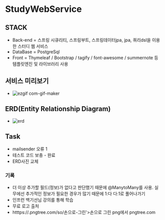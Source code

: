 # StudyWebService
## STACK
- Back-end = 스프링 시큐리티, 스프링부트, 스프링데이터jpa, jpa, 쿼리dsl을 이용한 스터디 웹 서비스
- DataBase = PostgreSql 
- Front = Thymeleaf / Bootstrap / tagify / font-awesome / summernote 등 템플릿엔진 및 라이브러리 사용

## 서비스 미리보기
- ![ezgif com-gif-maker](https://user-images.githubusercontent.com/62214428/97904717-3ced3800-1d84-11eb-8576-148625c0477a.gif)

## ERD(Entity Relationship Diagram)
- ![erd](https://user-images.githubusercontent.com/62214428/98022992-aaaf6780-1e49-11eb-9ebf-733222f4855c.jpg)


## Task
- mailsender 오류 1 
- 테스트 코드 보충   - 완료
- ERD사진 교체















### 기록
- 더 이상 추가할 필드(정보)가 없다고 판단했기 때문에 @ManytoMany를 사용. 실무에선 추가적인 정보가 필요한 경우가 많기 때문에 1:다 다:1로 풀어나가기 
- 인프런 백기선님 강의를 통해 학습
- 무료 로고 출처 
- htttps://.pngtree.com/so/손으로-그린'>손으로 그린 png에서 pngtree.com
